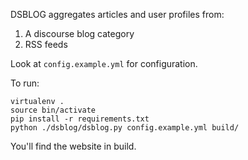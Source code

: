 DSBLOG aggregates articles and user profiles from:

 1. A discourse blog category
 2. RSS feeds


Look at `config.example.yml` for configuration.

To run:

    virtualenv .
    source bin/activate
    pip install -r requirements.txt
    python ./dsblog/dsblog.py config.example.yml build/

You'll find the website in build.
